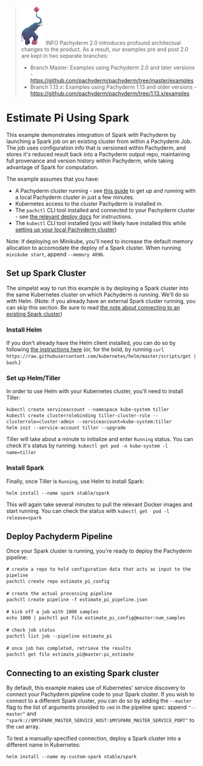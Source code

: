 >![pach_logo](../../img/pach_logo.svg) INFO Pachyderm 2.0 introduces profound architectual changes to the product. As a result, our examples pre and post 2.0 are kept in two separate branches:
> - Branch Master: Examples using Pachyderm 2.0 and later versions - https://github.com/pachyderm/pachyderm/tree/master/examples
> - Branch 1.13.x: Examples using Pachyderm 1.13 and older versions - https://github.com/pachyderm/pachyderm/tree/1.13.x/examples

# Estimate Pi Using Spark

This example demonstrates integration of Spark with Pachyderm by launching
a Spark job on an existing cluster from within a Pachyderm Job. The job uses
configuration info that is versioned within Pachyderm, and stores it's reduced
result back into a Pachyderm output repo, maintaining full provenance and
version history within Pachyderm, while taking advantage of Spark for
computation.

The example assumes that you have:

- A Pachyderm cluster running - see [this guide](https://docs.pachyderm.com/latest/getting-started/local-installation/) to get up and running with a local Pachyderm cluster in just a few minutes.
- Kubernetes access to the cluster Pachyderm is installed in.
- The `pachctl` CLI tool installed and connected to your Pachyderm cluster - see [the relevant deploy docs](https://docs.pachyderm.com/latest/deploy-manage/deploy/) for instructions.
- The `kubectl` CLI tool installed (you will likely have installed this while [setting up your local Pachyderm cluster](https://docs.pachyderm.com/latest/getting-started/local-installation/))

Note: if deploying on Minikube, you'll need to increase the default memory
allocation to accomodate the deploy of a Spark cluster. When running `minikube
start`, append `--memory 4096`.

## Set up Spark Cluster

The simpelst way to run this example is by deploying a Spark cluster into the
same Kubernetes cluster on which Pachyderm is running. We'll do so with Helm.
(Note: if you already have an external Spark cluster running, you can skip this
section. Be sure to read [the note about connecting to an existing Spark
cluster](#connecting-to-an-existing-spark-cluster))

### Install Helm

If you don't already have the Helm client installed, you can do so by following
[the instructions
here](https://docs.helm.sh/using_helm/#installing-the-helm-client) (or, for the
bold, by running `curl
https://raw.githubusercontent.com/kubernetes/helm/master/scripts/get | bash`.)

### Set up Helm/Tiller

In order to use Helm with your Kubernetes cluster, you'll need to install
Tiller:

```
kubectl create serviceaccount --namespace kube-system tiller
kubectl create clusterrolebinding tiller-cluster-rule --clusterrole=cluster-admin --serviceaccount=kube-system:tiller
helm init --service-account tiller --upgrade
```

Tiller will take about a minute to initialize and enter `Running` status. You
can check it's status by running: `kubectl get pod -n kube-system -l
name=tiller`


### Install Spark

Finally, once Tiller is `Running`, use Helm to install Spark:

```
helm install --name spark stable/spark
```

This will again take several minutes to pull the relevant Docker images and
start running. You can check the status with `kubectl get  pod -l
release=spark`

## Deploy Pachyderm Pipeline

Once your Spark cluster is running, you're ready to deploy the Pachyderm
pipeline:


```
# create a repo to hold configuration data that acts as input to the pipeline
pachctl create repo estimate_pi_config

# create the actual processing pipeline
pachctl create pipeline -f estimate_pi_pipeline.json

# kick off a job with 1000 samples
echo 1000 | pachctl put file estimate_pi_config@master:num_samples

# check job status
pachctl list job --pipeline estimate_pi

# once job has completed, retrieve the results
pachctl get file estimate_pi@master:pi_estimate

```

## Connecting to an existing Spark cluster

By default, this example makes use of Kubernetes' service discovery to connect
your Pachyderm pipeline code to your Spark cluster. If you wish to connect to
a different Spark cluster, you can do so by adding the `--master` flag to the
list of arguments provided to `cmd` in the pipeline spec: append `"--master"`
and `"spark://$MYSPARK_MASTER_SERVICE_HOST:$MYSPARK_MASTER_SERVICE_PORT"` to
the `cmd` array.

To test a manually-specified connection, deploy a Spark cluster into
a different name in Kubernetes:

```
helm install --name my-custom-spark stable/spark
```

